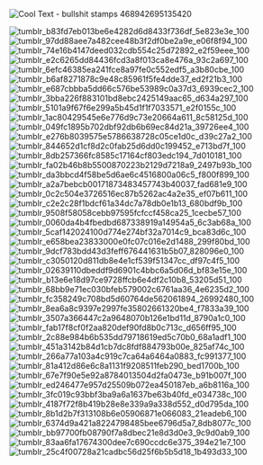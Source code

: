![Cool Text - bullshit stamps 468942695135420](https://github.com/user-attachments/assets/37cbbe7d-b423-4ff0-8b6e-ced36a95b3b9)


![tumblr_b83fd7eb013be6e4282d6d8433f736df_5e823e3e_100](https://github.com/user-attachments/assets/e590f5b0-54bb-4507-83bb-62270d04c0d6) ![tumblr_97dd88aee7a482cee48b3f2df0be2a9e_e06f8f94_100](https://github.com/user-attachments/assets/33954603-74bc-446e-9c16-5dc4c6dfb2cd) ![tumblr_74e16b4147deed032cdb554c25d72892_e2f59eee_100](https://github.com/user-attachments/assets/8f41e8f8-5c9c-49f8-b341-891509e70d97) ![tumblr_e2c6265dd84436fcd3a8f013ca8e476a_93c2a697_100](https://github.com/user-attachments/assets/30c1340a-93d9-465f-bbbe-686c8d9f5108) ![tumblr_6efc46385ea241fce8a97fe0c552edf5_a3b80cbe_100](https://github.com/user-attachments/assets/a3b9e9f2-c7ae-4ef0-906b-6666d955d5c9) ![tumblr_b6af8271878c9e48c85961f5fe4dde37_ed2f21b3_100](https://github.com/user-attachments/assets/2410fccd-d58c-4115-aca1-9512b6d04fc9) ![tumblr_e687cbbba5dd66c576be53989c0a37d3_6939cec2_100](https://github.com/user-attachments/assets/245947ec-3b6a-49fd-9344-15ffb72f95c0) ![tumblr_3bba226f883101bd8ebc2425149aac65_d634a297_100](https://github.com/user-attachments/assets/241e755c-54a9-47b9-8bbd-2d3298dce882) ![tumblr_5101a9f67f6e299a5b45d1f1f7033571_e2f0155c_100](https://github.com/user-attachments/assets/3371abbb-581e-474f-b2a6-b5c5af7e9aa3) ![tumblr_1ac80429545e6e776d9c73e20664a611_8c58125d_100](https://github.com/user-attachments/assets/d6d0f116-89ce-4c46-b2e0-c0882dfd1dc2) ![tumblr_049fc1895b702dbf92db6b69ec84d21a_39726ee4_100](https://github.com/user-attachments/assets/47a82620-e2e7-482a-aaff-e2b74f3dadf1) ![tumblr_e276b8039575e5786638728c05ce1d0c_d39c27a2_100](https://github.com/user-attachments/assets/4ca4b268-1904-4fe9-a4af-3d13b6185bc8) ![tumblr_844652d1cf8d2c0fab25d6dd0c199452_e713bd7f_100](https://github.com/user-attachments/assets/b63179ac-260d-430d-997b-daa0925be514) ![tumblr_8db257366fc8585c17164cf803edc194_7d010181_100](https://github.com/user-attachments/assets/21041755-4fe4-454e-98e8-97d686b9afe6) ![tumblr_fa02b46b8b5500870223b2129d7218a9_2497b93b_100](https://github.com/user-attachments/assets/9c0ec9f5-3378-417a-a4f0-d5982c4cba07) ![tumblr_da3bbcd4f58be5d6ae6c4516800a06c5_f800f899_100](https://github.com/user-attachments/assets/4f9bfa0c-ef35-43dc-aef6-01596d8cdade) ![tumblr_a2a7bebcb00171873483457743b40037_fad681e9_100](https://github.com/user-attachments/assets/7c10bb6e-a51e-46a0-9b57-169767b3b0f7) ![tumblr_0c2c504e3726516ec87b5262ac4a2e35_ef07b611_100](https://github.com/user-attachments/assets/3a0ff5d9-825e-4711-8c2b-cec4080648bb) ![tumblr_c2e2c28f1bdcf61a34dc7a78db0e1b13_680bdf9b_100](https://github.com/user-attachments/assets/ad133830-93f7-458e-baf0-460d1cd84020) ![tumblr_9508f58058cebb97595fcfccf458ca25_1cecbe57_100](https://github.com/user-attachments/assets/a75c7100-3093-43e4-b17d-aea8b3565af9) ![tumblr_0060da4b4fbedbd687338919a14954a5_6c3ab68a_100](https://github.com/user-attachments/assets/2e038567-60de-4b30-9e72-5fa80f02424b) ![tumblr_5caf142024100d774e274bf32a7014c9_bca83d6c_100](https://github.com/user-attachments/assets/4d0af9ff-4a9f-4ead-81cd-6991e1d5cfb7) ![tumblr_e658bea23833000e0fc07c016e2d1488_299f80bd_100](https://github.com/user-attachments/assets/30d8c4b8-c0c4-4ec3-ab1f-cb853e62edee) ![tumblr_9dcf783bdd43d3feff676441631b5b07_828096e0_100](https://github.com/user-attachments/assets/30cc26ce-313b-4dc4-bedd-ee076c3e6132) ![tumblr_c3050120d811db8e4e1cf539f51347cc_df97c4f5_100](https://github.com/user-attachments/assets/f48a35e4-58ad-43c5-b977-7dba23cfa7de) ![tumblr_02639110dbeddf9d6901c4bbc6a5d06d_bf83e15e_100](https://github.com/user-attachments/assets/2c974a06-fe13-4c13-b74d-6df5720cb68a) ![tumblr_b13e6e18d97ce9728ffcb6e4df2c10b8_53205d51_100](https://github.com/user-attachments/assets/1622e9a9-2c87-47e1-a99f-7be310faf273) ![tumblr_68bb9e71ec030bfeb579002c6761aa36_4e6235d2_100](https://github.com/user-attachments/assets/edee715a-39ee-4155-89ab-61fe85732f0e) ![tumblr_fc358249c708bd5d60764de562061894_26992480_100](https://github.com/user-attachments/assets/0a8134b1-bcec-42b2-bb09-707b5b0f0cc7) ![tumblr_8ea6a8c9397e2997fe35802661320be4_f7833a39_100](https://github.com/user-attachments/assets/35b54e6e-e5ca-4110-b4cc-90b0bbd559d8) ![tumblr_3507a366447c2a9648070b126e1bd11d_8790a1c0_100](https://github.com/user-attachments/assets/0b940470-479a-488e-a88f-a30bb5ec6322) ![tumblr_fab17f8cf0f2aa820def90fd8b0c713c_d656ff95_100](https://github.com/user-attachments/assets/ce41d417-070c-40ca-8afe-6248b1c38a7f) ![tumblr_2c88e984b6b535dd79718619ed5c70b0_68a1adf1_100](https://github.com/user-attachments/assets/4ded8122-28b5-4140-9c1f-8cd3da8d045b) ![tumblr_451a3142b84d1cb7dc8fdf884793b00e_825af74c_100](https://github.com/user-attachments/assets/4dd7d2dd-512e-45ab-83d1-a478af9b7422) ![tumblr_266a77a103a4c919c7ca64a6464a0883_fc991377_100](https://github.com/user-attachments/assets/7bc80e33-a5b0-4856-89d4-04969a2680b2) ![tumblr_81a412d86e6c8a1131f9208511feb290_bed1700b_100](https://github.com/user-attachments/assets/43a411f5-6938-4ea2-9136-9983ecbd9134) ![tumblr_67e7f90e5e92a8784013504d2fa0473e_b91b007f_100](https://github.com/user-attachments/assets/b3ca78e5-bddd-4100-acf5-340278ad26b6) ![tumblr_ed246477e957d25509b072ea450187eb_a6b8116a_100](https://github.com/user-attachments/assets/930c864f-c2b4-46aa-b21d-f8e06fc1242a) ![tumblr_3fc019c93bbf3ba9a6a1637be63b40fd_e034738c_100](https://github.com/user-attachments/assets/bf47f8ea-91ca-402b-8b75-6b70b7e4fe3d) ![tumblr_4187f72f8b419b28e8e339a9a338d552_d0d795da_100](https://github.com/user-attachments/assets/3187f798-c53e-42fc-8fdc-47b2867dfdb7) ![tumblr_8b1d2b7f313108b6e05906871e066083_21eadeb6_100](https://github.com/user-attachments/assets/09a2263c-9e62-43c7-b1bd-a2c253de43fd) ![tumblr_6374d9a421a8224798485bee6796d5a7_8db8077c_100](https://github.com/user-attachments/assets/1133b594-0b24-4704-a4b8-54466d811130) ![tumblr_bb97700fb08790f7a8dbec21e8d3d0e3_9c9d0ab9_100](https://github.com/user-attachments/assets/bd314e2a-ef3d-43fa-b328-d959c8d6a69f) ![tumblr_83aa6fa17674300dee7c690ccdc6e375_394e21e7_100](https://github.com/user-attachments/assets/c21a3161-8287-4795-80ed-f1a8cb77e4a9) ![tumblr_25c4f00728a21cadbc56d25f6b5b5d18_1b493d33_100](https://github.com/user-attachments/assets/6cf23e10-a10d-451b-85ef-f194d56f9e4a)


